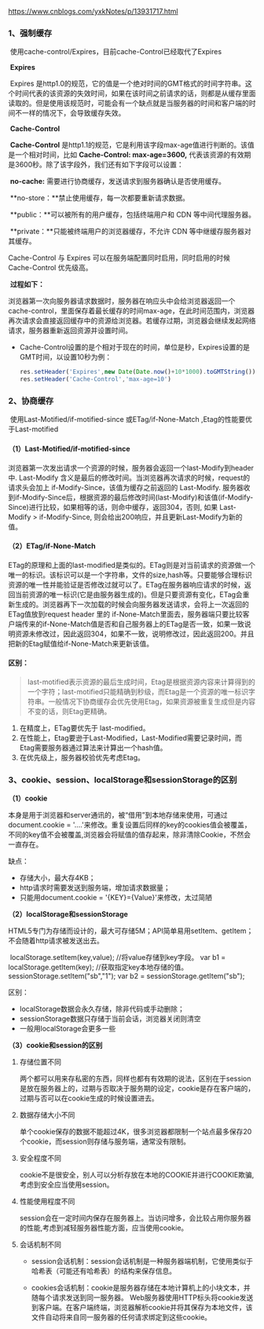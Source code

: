 https://www.cnblogs.com/yxkNotes/p/13931717.html

### 1、强制缓存

​	使用cache-control/Expires，目前cache-Control已经取代了Expires

​	**Expires**

​	Expires 是http1.0的规范，它的值是一个绝对时间的GMT格式的时间字符串。这个时间代表的该资源的失效时间，如果在该时间之前请求的话，则都是从缓存里面读取的。但是使用该规范时，可能会有一个缺点就是当服务器的时间和客户端的时间不一样的情况下，会导致缓存失效。

​	**Cache-Control**

​	**Cache-Control** 是http1.1的规范，它是利用该字段max-age值进行判断的。该值是一个相对时间，比如 	**Cache-Control: max-age=3600,** 代表该资源的有效期是3600秒。除了该字段外，我们还有如下字段可以设置：

​	**no-cache:** 需要进行协商缓存，发送请求到服务器确认是否使用缓存。

​	**no-store：**禁止使用缓存，每一次都要重新请求数据。

​	**public：**可以被所有的用户缓存，包括终端用户和 CDN 等中间代理服务器。

​	**private：**只能被终端用户的浏览器缓存，不允许 CDN 等中继缓存服务器对其缓存。

Cache-Control 与 Expires 可以在服务端配置同时启用，同时启用的时候 Cache-Control 优先级高。

​	**过程如下：**

​	浏览器第一次向服务器请求数据时，服务器在响应头中会给浏览器返回一个cache-control，里面保存着最长缓存的时间max-age，在此时间范围内，浏览器再次请求会直接返回缓存中的资源给浏览器。若缓存过期，浏览器会继续发起网络请求，服务器重新返回资源并设置时间。

- Cache-Control设置的是个相对于现在的时间，单位是秒，Expires设置的是GMT时间，以设置10秒为例：

  ```js
  res.setHeader('Expires',new Date(Date.now()+10*1000).toGMTString())
  res.setHeader('Cache-Control','max-age=10')
  ```

### 2、协商缓存

​	使用Last-Motified/if-motified-since 或ETag/if-None-Match ,Etag的性能要优于Last-motified

#### （1）Last-Motified/if-motified-since

​	浏览器第一次发出请求一个资源的时候，服务器会返回一个last-Modify到header中. Last-Modify 含义是最后的修改时间。当浏览器再次请求的时候，request的请求头会加上 if-Modify-Since，该值为缓存之前返回的 Last-Modify. 服务器收到if-Modify-Since后，根据资源的最后修改时间(last-Modify)和该值(if-Modify-Since)进行比较，如果相等的话，则命中缓存，返回304，否则, 如果 Last-Modify > if-Modify-Since, 则会给出200响应，并且更新Last-Modify为新的值。

#### （2）ETag/if-None-Match

​	ETag的原理和上面的last-modified是类似的。ETag则是对当前请求的资源做一个唯一的标识。该标识可以是一个字符串，文件的size,hash等。只要能够合理标识资源的唯一性并能验证是否修改过就可以了。ETag在服务器响应请求的时候，返回当前资源的唯一标识(它是由服务器生成的)。但是只要资源有变化，ETag会重新生成的。浏览器再下一次加载的时候会向服务器发送请求，会将上一次返回的ETag值放到request header 里的 if-None-Match里面去，服务器端只要比较客户端传来的if-None-Match值是否和自己服务器上的ETag是否一致，如果一致说明资源未修改过，因此返回304，如果不一致，说明修改过，因此返回200。并且把新的Etag赋值给if-None-Match来更新该值。

#### 区别：

> last-motified表示资源的最后生成时间，Etag是根据资源内容来计算得到的一个字符；last-motified只能精确到秒级，而Etag是一个资源的唯一标识字符串。一般情况下协商缓存会优先使用Etag，如果资源被重复生成但是内容不变的话，则Etag更精确。

1. 在精度上，ETag要优先于 last-modified。
2. 在性能上，Etag要逊于Last-Modified，Last-Modified需要记录时间，而Etag需要服务器通过算法来计算出一个hash值。
3. 在优先级上，服务器校验优先考虑Etag。

### 3、cookie、session、localStorage和sessionStorage的区别

**（1）cookie**

​	本身是用于浏览器和server通讯的，被“借用”到本地存储来使用，可通过document.cookie = '....'来修改。重复设置后同样的key的cookies值会被覆盖，不同的key值不会被覆盖,浏览器会将赋值的值存起来，除非清除Cookie，不然会一直存在。

缺点：

- 存储大小，最大存4KB；
- http请求时需要发送到服务端，增加请求数据量；
- 只能用document.cookie = '{KEY}={Value}'来修改，太过简陋

**（2）localStorage和sessionStorage**

​	HTML5专门为存储而设计的，最大可存储5M；API简单易用setItem、getItem；不会随着http请求被发送出去。

​	localStorage.setItem(key,value); //将value存储到key字段。 var b1 = localStorage.getItem(key); //获取指定key本地存储的值。 sessionStorage.setItem("sb","1");  var b2 = sessionStorage.getItem("sb");  

区别：

- localStorage数据会永久存储，除非代码或手动删除；
- sessionStorage数据只存储于当前会话，浏览器关闭则清空
- 一般用localStorage会更多一些

**（3）cookie和session的区别**

1. 存储位置不同

   两个都可以用来存私密的东西，同样也都有有效期的说法，区别在于session是放在服务器上的，过期与否取决于服务期的设定，cookie是存在客户端的，过期与否可以在cookie生成的时候设置进去。 

2. 数据存储大小不同

   单个cookie保存的数据不能超过4K，很多浏览器都限制一个站点最多保存20个cookie，而session则存储与服务端，通常没有限制。

3. 安全程度不同

   cookie不是很安全，别人可以分析存放在本地的COOKIE并进行COOKIE欺骗,考虑到安全应当使用session。

4. 性能使用程度不同

   session会在一定时间内保存在服务器上。当访问增多，会比较占用你服务器的性能,考虑到减轻服务器性能方面，应当使用cookie。

5. 会话机制不同

   - session会话机制：session会话机制是一种服务器端机制，它使用类似于哈希表（可能还有哈希表）的结构来保存信息。

   - cookies会话机制：cookie是服务器存储在本地计算机上的小块文本，并随每个请求发送到同一服务器。 Web服务器使用HTTP标头将cookie发送到客户端。在客户端终端，浏览器解析cookie并将其保存为本地文件，该文件自动将来自同一服务器的任何请求绑定到这些cookie。